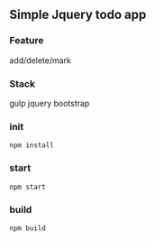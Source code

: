 ## Simple Jquery todo app

### Feature

add/delete/mark

### Stack

gulp jquery bootstrap

### init

```
npm install
```

### start

```
npm start
```

### build

```
npm build
```
